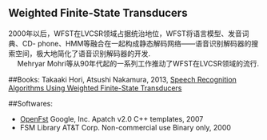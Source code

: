 Weighted Finite-State Transducers
----------------------------------


2000年以后，WFST在LVCSR领域占据统治地位，WFST将语言模型、发音词典、CD-
phone、HMM等融合在一起构成静态解码网络——语音识别解码器的搜索空间，极大地简化了语音识别解码器的开发.<br>　 
Mehryar Mohri等从90年代起的一系列工作推动了WFST在LVCSR领域的流行.


##Books:
Takaaki Hori, Atsushi Nakamura, 2013, [Speech Recognition Algorithms Using Weighted Finite-State Transducers](http://book.douban.com/subject/6342647/)


##Softwares:
* [OpenFst](http://www.openfst.org/twiki/bin/view/FST/WebHome)
Google, Inc. Apatch v2.0 C++ templates, 2007
* FSM Library
AT&T Corp. Non-commercial use  Binary only, 2000

